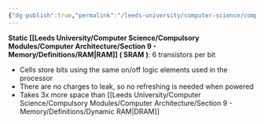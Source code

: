 ```yaml
---
{"dg-publish":true,"permalink":"/leeds-university/computer-science/compulsory-modules/computer-architecture/section-9-memory/definitions/static-ram/","tags":["Definition"]}
---
```


**Static [[Leeds University/Computer Science/Compulsory Modules/Computer Architecture/Section 9 - Memory/Definitions/RAM\|RAM]] ( SRAM )**:
6 transistors per bit
- Cells store bits using the same on/off logic elements used in the processor
- There are no charges to leak, so no refreshing is needed when powered
- Takes 3x more space than [[Leeds University/Computer Science/Compulsory Modules/Computer Architecture/Section 9 - Memory/Definitions/Dynamic RAM\|DRAM]]

